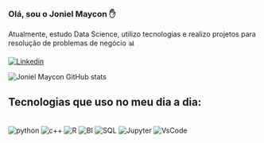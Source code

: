 ### Olá, sou o Joniel Maycon ✋

Atualmente, estudo Data Science, utilizo tecnologias e realizo projetos para resolução de problemas de negócio 📊

[![Linkedin](https://img.shields.io/badge/LinkedIn-0077B5?style=for-the-badge&logo=linkedin&logoColor=white)](https://www.linkedin.com/in/joniel-maycon-112201254/)


![Joniel Maycon GitHub stats](https://github-readme-stats.vercel.app/api?username=jonmaycon&show_icons=true&theme=dark)

## Tecnologias que uso no meu dia a dia:


<div style="display: inline_block"><br/>
<img align="center" alt ="python" src="https://img.shields.io/badge/Python-14354C?style=for-the-badge&logo=python&logoColor=white" />
<img align="center" alt ="c++" src="https://img.shields.io/badge/C%2B%2B-00599C?style=for-the-badge&logo=c%2B%2B&logoColor=white" />
<img align="center" alt ="R" src="https://img.shields.io/badge/R-276DC3?style=for-the-badge&logo=r&logoColor=white" />
<img align="center" alt ="BI" src="https://img.shields.io/badge/Microsoft_Office-D83B01?style=for-the-badge&logo=microsoft-office&logoColor=whitee" />
<img align="center" alt ="SQL" src="https://img.shields.io/badge/MySQL-005C84?style=for-the-badge&logo=mysql&logoColor=white" />
<img align="center" alt ="Jupyter" src="https://img.shields.io/badge/Made%20with-Jupyter-orange?style=for-the-badge&logo=Jupyter" />
<img align="center" alt ="VsCode" src="https://img.shields.io/badge/Visual_Studio_Code-0078D4?style=for-the-badge&logo=visual%20studio%20code&logoColor=white" />
</div>
